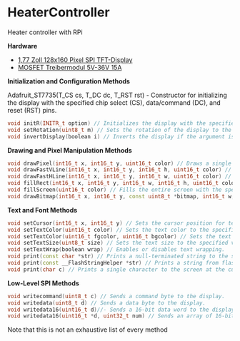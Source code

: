# HeaterController
Heater controller with RPi 

<b>Hardware</b>
<ul>
  <li><a href="https://cdn.shopify.com/s/files/1/1509/1638/files/1_77_Zoll_SPI_TFT_Display_Datenblatt_AZ-Delivery_Vertriebs_GmbH_0eab71a3-f0c9-42af-8089-d8e6f689e9dc.pdf?v=1606166813" rel="noopener" target="_blank" >1,77 Zoll 128x160 Pixel SPI TFT-Display</a></li>
  <li><a href="https://www.amazon.de/Treibermodul-Dual-Hochleistungs-Switching-Einstellung-Elektronische/dp/B0BBVCD85Q/" rel="noopener" target="_blank" >MOSFET Treibermodul 5V-36V 15A</a></li>
</ul>

<b>Initialization and Configuration Methods</b>

Adafruit_ST7735(T_CS cs, T_DC dc, T_RST rst) - Constructor for initializing the display with the specified chip select (CS), data/command (DC), and reset (RST) pins.
```cpp
void initR(INITR_t option) // Initializes the display with the specified INITR_t option (ST7735_INITR_BLACKTAB, ST7735_INITR_GREENTAB, or ST7735_INITR_REDTAB).
void setRotation(uint8_t m) // Sets the rotation of the display to the specified value (0, 1, 2, or 3).
void invertDisplay(boolean i) // Inverts the display if the argument is true.
```

<b>Drawing and Pixel Manipulation Methods</b>
```cpp
void drawPixel(int16_t x, int16_t y, uint16_t color) // Draws a single pixel at the specified x and y coordinates with the specified color.
void drawFastVLine(int16_t x, int16_t y, int16_t h, uint16_t color) // Draws a vertical line with the specified height and color starting at the specified x and y coordinates.
void drawFastHLine(int16_t x, int16_t y, int16_t w, uint16_t color) // Draws a horizontal line with the specified width and color starting at the specified x and y coordinates.
void fillRect(int16_t x, int16_t y, int16_t w, int16_t h, uint16_t color) // Fills a rectangle with the specified width, height, and color starting at the specified x and y coordinates.
void fillScreen(uint16_t color) // Fills the entire screen with the specified color.
void drawBitmap(int16_t x, int16_t y, const uint8_t *bitmap, int16_t w, int16_t h, uint16_t color) // Draws a bitmap with the specified width, height, and color at the specified x and y coordinates.
```
<b>Text and Font Methods</b>
```cpp
void setCursor(int16_t x, int16_t y) // Sets the cursor position for text output to the specified x and y coordinates.
void setTextColor(uint16_t color) // Sets the text color to the specified color.
void setTextColor(uint16_t fgcolor, uint16_t bgcolor) // Sets the text color and background color to the specified colors.
void setTextSize(uint8_t size) // Sets the text size to the specified value.
void setTextWrap(boolean wrap) // Enables or disables text wrapping.
void print(const char *str) // Prints a null-terminated string to the screen at the current cursor position.
void print(const __FlashStringHelper *str) // Prints a string from flash memory to the screen at the current cursor position.
void print(char c) // Prints a single character to the screen at the current cursor position.
```
<b>Low-Level SPI Methods</b>
```cpp
void writecommand(uint8_t c) // Sends a command byte to the display.
void writedata(uint8_t d) // Sends a data byte to the display.
void writedata16(uint16_t d)//- Sends a 16-bit data word to the display.
void writedata16(uint16_t *d, uint32_t num) // Sends an array of 16-bit data words to the display.
```
Note that this is not an exhaustive list of every method
